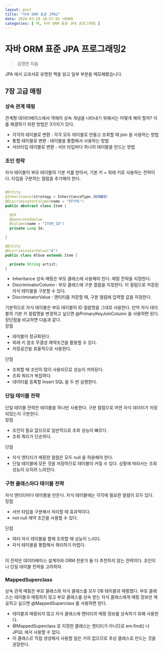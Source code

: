 ```yaml
---
layout: post
title: "자바 ORM 표준 JPA2"
date: 2024-03-28 18:57:01 +0900
categories: [ 책, 자바 ORM 표준 JPA 프로그래밍 ]
---
```


# 자바 ORM 표준 JPA 프로그래밍2

> 김영한 지음

JPA 에서 교과서로 유명한 책을 읽고 일부 부분을 메모해봤습니다.

## 7장 고급 매핑

### 상속 관계 매핑

관계형 데이터베이스에서 객체의 상속 개념을 나타내기 위해서는 어떻게 해야 할까? 이를 해결하기 위한 방법은 3가지가 있다.

- 각각의 테이블로 변환 : 각각 모두 테이블로 만들고 조회할 때 join 을 사용하는 방법
- 통합 테이블로 변환 : 테이블을 통합해서 사용하는 방법
- 서브타입 테이블로 변환 : 서브 타입마다 하나의 테이블을 만드는 방법

### 조인 정략

자식 테이블이 부모 테이블의 기본 키를 받아서, 기본 키 + 외래 키로 사용하는 전략이다. 타입을 구분하는 컬럼을 추가해야 한다.

```java

@Entity
@Inheritance(strategy = InheritanceType.JOINED)
@DiscriminatorColumn(name = "DTYPE")
public abstract class Item {

  @Id
  @GeneratedValue
  @Column(name = "ITEM_ID")
  private Long Id;

}

@Entity
@DiscriminatorValue("A")
public class Album extends Item {

  private String artist;
}

```

- Inheritance 상속 매핑은 부모 클래스에 사용해야 한다. 매핑 전략을 지정한다.
- DiscriminatorColumn : 부모 클래스에 구분 컬럼을 지정한다. 이 컬럼으로 저장된 자식 테이블을 구분할 수 있다.
- DiscriminatorValue : 엔티티를 저장할 때, 구분 컬럼에 입력할 값을 지정한다.

기본적으로 자식 테이블은 부모 테이블의 ID 컬럼명을 그대로 사용한다. 만약 자식 테이블의 기본 키 컬럼명을 변경하고 싶으면 @PrimaryKeyJoinColumn 을 사용하면
된다.
<br>
장단점을 비교하면 다음과 같다.
<br>
장점

- 테이블이 정규화된다.
- 외래 키 참조 무결성 제약조건을 활용할 수 있다.
- 저장공간을 효율적으로 사용한다.

단점

- 조회할 때 조인이 많이 사용되므로 성능이 저하된다.
- 조회 쿼리가 복잡하다.
- 데이터를 등록할 Insert SQL 을 두 번 실행한다.

### 단일 테이블 전략

단일 테이블 전략은 테이블을 하나만 사용한다. 구분 컬럼으로 어떤 자식 데이터가 저장되었는지 구분한다.
<br>
장점

- 조인이 필요 없으므로 일반적으로 조회 성능이 빠르다.
- 조회 쿼리가 단순하다.

단점

- 자식 엔티티가 매핑한 컬럼은 모두 null 을 허용해야 한다.
- 단일 테이블에 모든 것을 저장하므로 테이블이 커질 수 있다. 상황에 따라서는 조회 성능이 오히려 느려진다.

### 구현 클래스마다 테이블 전략

자식 엔티티마다 테이블을 만든다. 자식 테이블에는 각각에 필요한 컬럼이 모두 있다.
<br>
장점

- 서브 타입을 구분해서 처리할 때 효과적이다.
- not null 제약 조건을 사용할 수 있다.

단점

- 여러 자식 테이블을 함께 조회할 때 성능이 느리다.
- 자식 테이블을 통합해서 쿼리하기 어렵다.

<br> 이 전략은 데이터베이스 설계자와 ORM 전문가 둘 다 추천하지 않는 전략이다. 조인이나 단일 테이블 전략을 고려하자.

### MappedSuperclass

상속 관계 매핑은 부모 클래스와 자식 클래스를 모두 DB 테이블과 매핑했다. 부모 클래스는 테이블과 매핑하지 않고 부모 클래스를 상속 받는 자식 클래스에게 매핑 정보만 제공하고
싶으면 @MappedSuperclass 를 사용하면 된다.
- 테이블과 매핑되지 않고 자식 클래스에 엔티티의 매핑 정보를 상속하기 위해 사용한다.
- @MappedSuperclass 로 지정한 클래스는 엔티티가 아니므로 em.find() 나 JPQL 에서 사용할 수 없다.
- 이 클래스르 직접 생성해서 사용할 일은 거의 없으므로 추상 클래스로 만드는 것을 권장한다.
